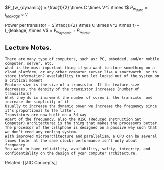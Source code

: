 $P_{w_{dynamic}} = \frac{1}{2} \times C \times V^2 \times f$ 
$P_{w_{static}} = I_{leakage} \times V$

Power per transistor = $(\frac{1}{2} \times C \times V^2 \times f) + I_{leakage} \times V$
				 = $P_{w_{dynamic}} + P_{w_{static}}$

## Lecture Notes.

	There are many type of computers, such as: PC, embedded, and/or mobile computer, server, etc.
	what is the most important thing if you want to store something on a cloud platform, or any other computer server like a smartwatch, or to store information? availability to not let locked out of the system on a critical moment
	Feature size is the size of a transistor. If the feature size decreases, the density of the transistor increases (number of transistors)
	What they do is increment the number of cores in the transistor and increase the simplicity of it
	Usually to increase the dynamic power we increase the frequency since it's proportional to the latter.
	Transistors are now built on a 3d way
	Apart of the frequency, also the RISC (Reduced Instruction Set Computer) architectures is the thing that makes the processors better.
	The processor of the cellphone is designed on a passive way such that we don't need any cooling system.
	With improved microarchitecture and parallelism, a CPU can be several times faster at the same clock; performance isn’t only about frequency.
	You want to have reliability, availability, safety, integrity, and confidentiality on the design of your computer architecture.

Related: [[AIC Concepts]]